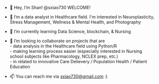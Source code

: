 - 👋 Hey, I’m Shan! @sxiao730 WELCOME!
- 👀 I’m a data analyst in Healthcare field. I'm interested in Neuroplasticity, Stress Management, Wellness & Mental Health, and Photography
- 🌱 I’m currently learning Data Science, blockchain, & Nursing
- 💞️ I’m looking to collaborate on projects that are   
      - data analysis in the Healthcare field using Python/R  
      - making learning process easier (especially interested in Nursing school subjects like Pharmacology, NCLEX prep, etc.)         
      - in related to innovative Care Delievery / Population Health / Patient Education   

- 📫 You can reach me via sxiao730@gmail.com :)


<!---
sxiao730/sxiao730 is a ✨ special ✨ repository because its `README.md` (this file) appears on your GitHub profile.
You can click the Preview link to take a look at your changes.
--->
